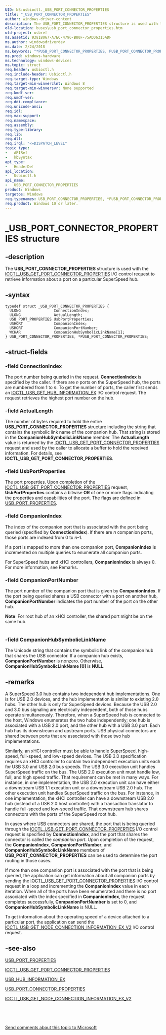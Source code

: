 ```yaml
---
UID: NS:usbioctl._USB_PORT_CONNECTOR_PROPERTIES
title: "_USB_PORT_CONNECTOR_PROPERTIES"
author: windows-driver-content
description: The USB_PORT_CONNECTOR_PROPERTIES structure is used with the IOCTL_USB_GET_PORT_CONNECTOR_PROPERTIES I/O control request to retrieve information about a port on a particular SuperSpeed hub.
old-location: buses\usb_port_connector_properties.htm
old-project: usbref
ms.assetid: 93818067-A7EC-4796-B80F-75ADD6315ADF
ms.author: windowsdriverdev
ms.date: 2/24/2018
ms.keywords: "*PUSB_PORT_CONNECTOR_PROPERTIES, PUSB_PORT_CONNECTOR_PROPERTIES, PUSB_PORT_CONNECTOR_PROPERTIES structure pointer [Buses], USB_PORT_CONNECTOR_PROPERTIES, USB_PORT_CONNECTOR_PROPERTIES structure [Buses], _USB_PORT_CONNECTOR_PROPERTIES, buses.usb_port_connector_properties, usbioctl/PUSB_PORT_CONNECTOR_PROPERTIES, usbioctl/USB_PORT_CONNECTOR_PROPERTIES"
ms.prod: windows-hardware
ms.technology: windows-devices
ms.topic: struct
req.header: usbioctl.h
req.include-header: Usbioctl.h
req.target-type: Windows
req.target-min-winverclnt: Windows 8
req.target-min-winversvr: None supported
req.kmdf-ver: 
req.umdf-ver: 
req.ddi-compliance: 
req.unicode-ansi: 
req.idl: 
req.max-support: 
req.namespace: 
req.assembly: 
req.type-library: 
req.lib: 
req.dll: 
req.irql: "<=DISPATCH_LEVEL"
topic_type:
-	APIRef
-	kbSyntax
api_type:
-	HeaderDef
api_location:
-	Usbioctl.h
api_name:
-	USB_PORT_CONNECTOR_PROPERTIES
product: Windows
targetos: Windows
req.typenames: USB_PORT_CONNECTOR_PROPERTIES, *PUSB_PORT_CONNECTOR_PROPERTIES
req.product: Windows 10 or later.
---
```


# _USB_PORT_CONNECTOR_PROPERTIES structure


## -description


The <b>USB_PORT_CONNECTOR_PROPERTIES</b> structure is used with the <a href="..\usbioctl\ni-usbioctl-ioctl_usb_get_port_connector_properties.md">IOCTL_USB_GET_PORT_CONNECTOR_PROPERTIES</a> I/O control request to retrieve information about a port on a particular SuperSpeed hub.


## -syntax


````
typedef struct _USB_PORT_CONNECTOR_PROPERTIES {
  ULONG               ConnectionIndex;
  ULONG               ActualLength;
  USB_PORT_PROPERTIES UsbPortProperties;
  USHORT              CompanionIndex;
  USHORT              CompanionPortNumber;
  WCHAR               CompanionHubSymbolicLinkName[1];
} USB_PORT_CONNECTOR_PROPERTIES, *PUSB_PORT_CONNECTOR_PROPERTIES;
````


## -struct-fields




### -field ConnectionIndex

The port number being queried in the request. <b>ConnectionIndex</b> is specified by the caller. If there are <i>n</i> ports on the SuperSpeed hub, the ports are numbered from 1 to <i>n</i>. To get the number of ports, the caller first sends an <a href="..\usbioctl\ni-usbioctl-ioctl_usb_get_hub_information_ex.md">IOCTL_USB_GET_HUB_INFORMATION_EX</a> I/O control request. The request retrieves the highest port number on the hub.


### -field ActualLength

The number of bytes required to hold the entire <b>USB_PORT_CONNECTOR_PROPERTIES</b>
    structure including the string that contains the symbolic link name of the companion hub. That string is stored in the <b>CompanionHubSymbolicLinkName</b> member. The <b>ActualLength</b> value is returned by the <a href="..\usbioctl\ni-usbioctl-ioctl_usb_get_port_connector_properties.md">IOCTL_USB_GET_PORT_CONNECTOR_PROPERTIES</a> request and used by the caller to allocate a buffer to hold the received information. For details, see <b>IOCTL_USB_GET_PORT_CONNECTOR_PROPERTIES</b>. 


### -field UsbPortProperties

The port properties. Upon completion of the <a href="..\usbioctl\ni-usbioctl-ioctl_usb_get_port_connector_properties.md">IOCTL_USB_GET_PORT_CONNECTOR_PROPERTIES</a> request, <b>UsbPortProperties</b> contains a bitwise <b>OR</b> of one or more flags indicating the properties and capabilities of the port. The flags are defined in <a href="..\usbioctl\ns-usbioctl-_usb_port_properties.md">USB_PORT_PROPERTIES</a>.


### -field CompanionIndex

The index of the companion port that is associated with the port being queried (specified by <b>ConnectionIndex</b>). If there are <i>n</i> companion ports, those ports are indexed from 0 to <i>n</i>–1.

If a port is mapped to more than one companion port, <b>CompanionIndex</b> is incremented on multiple queries to enumerate all companion ports.

For SuperSpeed hubs and xHCI controllers, <b>CompanionIndex</b> is always 0. For more information, see Remarks.


### -field CompanionPortNumber

The port number of the companion port that is given by <b>CompanionIndex</b>. If the port being queried shares a USB connector with a port on another hub,  <b>CompanionPortNumber</b> indicates the port number of the port on the other hub. 

<div class="alert"><b>Note</b>  For root hub of an xHCI controller, the shared port might be on the same hub.</div>
<div> </div>

### -field CompanionHubSymbolicLinkName

The Unicode string that contains the symbolic link  of the companion hub that shares the USB connector. If a companion hub exists, <b>CompanionPortNumber</b> is nonzero. Otherwise, <b>CompanionHubSymbolicLinkName [0]</b> is <b>NULL</b>.


## -remarks



A SuperSpeed 3.0 hub contains two independent hub implementations.  One is for USB 2.0 devices, and the hub implementation is similar to existing 2.0 hubs.  The other hub is only for SuperSpeed devices.  Because the USB 2.0 and 3.0 bus signaling are electrically independent, both of those hubs operate simultaneously.  Therefore, when a SuperSpeed hub is connected to the host, Windows enumerates the two hubs independently;  one hub is associated with a USB 2.0 port, and the other hub with a USB 3.0 port.  Each hub has its downstream and upstream ports. USB physical  connectors are shared between ports that are associated with  those two hub implementations. 

 Similarly,  an xHCI controller must be able to handle SuperSpeed, high-speed, full-speed, and low-speed devices. The USB 3.0 specification requires an xHCI controller to  contain two independent execution units each for USB 3.0 and USB 2.0 bus speeds. The USB 3.0 execution unit handles SuperSpeed traffic on the bus. The USB 2.0 execution unit must handle low, full, and high speed traffic. That requirement can be met in many ways. For instance, in one implementation, the USB 2.0 execution unit can have either a downstream USB 1.1 execution unit or a downstream USB 2.0 hub. The other execution unit handles SuperSpeed traffic on the bus. For instance, in one implementation, the xHCI controller can have a downstream USB 2.0 hub (instead of a USB 2.0 host controller) with a transaction translator to handle full-speed and low-speed traffic. That downstream hub shares connectors with the ports of the SuperSpeed root hub.

  In cases where USB connectors are shared, the port that is being queried through the <a href="..\usbioctl\ni-usbioctl-ioctl_usb_get_port_connector_properties.md">IOCTL_USB_GET_PORT_CONNECTOR_PROPERTIES</a> I/O control request is specified by <b>ConnectionIndex</b>, and the port that shares the connector is called the <i>companion port</i>. Upon completion of the request, the <b>CompanionIndex</b>, <b>CompanionPortNumber</b>, and <b>CompanionHubSymbolicLinkName</b> members of <b>USB_PORT_CONNECTOR_PROPERTIES</b> can be used to determine the port routing in those cases.

If more than one companion port is associated with the port that is being queried, the application can get information about all companion ports by sending the <a href="..\usbioctl\ni-usbioctl-ioctl_usb_get_port_connector_properties.md">IOCTL_USB_GET_PORT_CONNECTOR_PROPERTIES</a> I/O control request in a loop and incrementing the <b>CompanionIndex</b> value in each iteration. When all of the ports have been enumerated and there is no  port associated with the index specified in <b>CompanionIndex</b>, the request completes successfully, <b>CompanionPortNumber</b> is set to 0, and <b>CompanionHubSymbolicLinkName</b> is NULL.

To get information about the operating speed of a device attached to a particular port, the application can send the <a href="..\usbioctl\ni-usbioctl-ioctl_usb_get_node_connection_information_ex_v2.md">IOCTL_USB_GET_NODE_CONNECTION_INFORMATION_EX_V2</a> I/O control request.




## -see-also

<a href="..\usbioctl\ns-usbioctl-_usb_port_properties.md">USB_PORT_PROPERTIES</a>



<a href="..\usbioctl\ni-usbioctl-ioctl_usb_get_port_connector_properties.md">IOCTL_USB_GET_PORT_CONNECTOR_PROPERTIES</a>



<a href="..\usbioctl\ns-usbioctl-_usb_hub_information_ex.md">USB_HUB_INFORMATION_EX</a>



<a href="..\usbioctl\ns-usbioctl-_usb_port_connector_properties.md">USB_PORT_CONNECTOR_PROPERTIES</a>



<a href="..\usbioctl\ni-usbioctl-ioctl_usb_get_node_connection_information_ex_v2.md">IOCTL_USB_GET_NODE_CONNECTION_INFORMATION_EX_V2</a>



 

 

<a href="mailto:wsddocfb@microsoft.com?subject=Documentation%20feedback [usbref\buses]:%20USB_PORT_CONNECTOR_PROPERTIES structure%20 RELEASE:%20(2/24/2018)&amp;body=%0A%0APRIVACY STATEMENT%0A%0AWe use your feedback to improve the documentation. We don't use your email address for any other purpose, and we'll remove your email address from our system after the issue that you're reporting is fixed. While we're working to fix this issue, we might send you an email message to ask for more info. Later, we might also send you an email message to let you know that we've addressed your feedback.%0A%0AFor more info about Microsoft's privacy policy, see http://privacy.microsoft.com/en-us/default.aspx." title="Send comments about this topic to Microsoft">Send comments about this topic to Microsoft</a>

